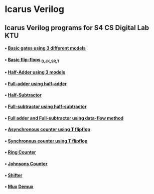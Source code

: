 # Icarus Verilog 
## Icarus Verilog programs for S4 CS Digital Lab KTU
#### • [Basic gates using 3 different models](https://github.com/AnjPR/iVerilog-ktu/tree/main/gates)
#### • [Basic flip-flops](https://github.com/AnjPR/iVerilog-ktu/tree/main/basic_flipflops) <sub>  D,JK,SR,T</sub>
#### • [Half-Adder using 3 models](https://github.com/AnjPR/iVerilog-ktu/tree/main/adder)
#### • [Full-adder using half-adder](https://github.com/AnjPR/iVerilog-ktu/tree/main/FA%20by%20HA)
#### • [Half-Subtractor](https://github.com/AnjPR/iVerilog-ktu/tree/main/subtractor)
#### • [Full-subtractor using half-subtractor](https://github.com/AnjPR/iVerilog-ktu/tree/main/FS%20by%20HS) 
#### • [Full adder and Full-subtractor using data-flow method](https://github.com/AnjPR/iVerilog-ktu/tree/main/FA%2CFS) 
#### • [Asynchronous counter using T flipflop](https://github.com/AnjPR/iVerilog-ktu/tree/main/Asynchronous%20dec%20counter)
#### • [Synchronous counter using T flipflop](https://github.com/AnjPR/iVerilog-ktu/tree/main/synchronous%20updown%20counter)
#### • [Ring Counter](https://github.com/AnjPR/iVerilog-ktu/tree/main/ring_counter)
#### • [Johnsons Counter](https://github.com/AnjPR/iVerilog-ktu/tree/main/johnson_counter)
#### • [Shifter](https://github.com/AnjPR/iVerilog-ktu/tree/main/shifter)
#### • [Mux](https://github.com/AnjPR/iVerilog-ktu/tree/main/mux)    [Demux](https://github.com/AnjPR/iVerilog-ktu/tree/main/demux)



